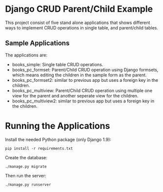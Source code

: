 
# Django CRUD Parent/Child Example

This project consist of five stand alone applications that shows different
ways to implement CRUD operations in single table, and parent/child tables.

## Sample Applications 

The applications are:

- books_simple: Single table CRUD operations.
- books\_pc\_formset: Parent/Child CRUD operation using Django formsets, which means editing the children in the sample form as the parent.
- books\_pc\_formset2: similar to previous app but uses a foreign key in the children.
- books\_pc\_multiview: Parent/Child CRUD operation using multiple one view for the parent and another seperate view for the children.
- books\_pc\_multiview2: similar to previous app but uses a foreign key in the children.

# Running the Applications

Install the needed Python package (only Django 1.9):

    pip install -r requirements.txt

Create the database:

    ./manage.py migrate

Then run the server:

    ./manage.py runserver

